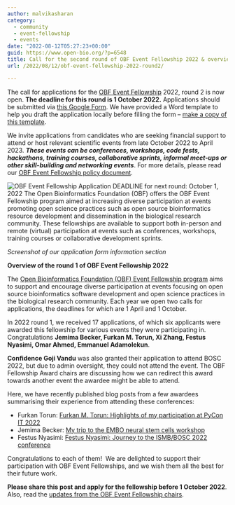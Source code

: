```yaml
---
author: malvikasharan
category:
  - community
  - event-fellowship
  - events
date: "2022-08-12T05:27:23+00:00"
guid: https://www.open-bio.org/?p=6548
title: Call for the second round of OBF Event Fellowship 2022 & overview from the first round
url: /2022/08/12/obf-event-fellowship-2022-round2/

---
```

The call for applications for the [OBF Event Fellowship](/obf-hugo-test/event-awards/) 2022, round 2 is now open. **The deadline for this round is 1 October 2022.** Applications should be submitted via [this Google Form](https://forms.gle/Rt7Si7eT2MuTqrQZ9). We have provided a Word template to help you draft the application locally before filling the form – [make a copy of this template](https://docs.google.com/document/d/1tgzkHS84L8m3RwYoL7X86Axb6p_OiqNWaoJpiV4q8S0/).

We invite applications from candidates who are seeking financial support to attend or host relevant scientific events from late October 2022 to April 2023. **_These events can be conferences, workshops, code fests, hackathons, training courses, collaborative sprints, informal meet-ups or other skill-building and networking events_**. For more details, please read our [OBF Event Fellowship policy document](https://github.com/OBF/obf-docs/blob/master/Travel_fellowships.md).

![OBF Event Fellowship Application DEADLINE for next round: October 1, 2022  The Open Bioinformatics Foundation (OBF) offers the OBF Event Fellowship program aimed at increasing diverse participation at events promoting open science practices such as open source bioinformatics resource development and dissemination in the biological research community.  These fellowships are available to support both in-person and remote (virtual) participation at events such as conferences, workshops, training courses or collaborative development sprints. ](/obf-hugo-test/wp-content/uploads/2022/07/image.png)

_Screenshot of our application form information section_

**Overview of the round 1 of OBF Event Fellowship 2022**

The [Open Bioinformatics Foundation (OBF) Event Fellowship program](/obf-hugo-test/event-awards/) aims to support and encourage diverse participation at events focusing on open source bioinformatics software development and open science practices in the biological research community. Each year we open two calls for applications, the deadlines for which are 1 April and 1 October.

In 2022 round 1, we received 17 applications, of which six applicants were awarded this fellowship for various events they were participating in. Congratulations **Jemima Becker, Furkan M. Torun, Xi Zhang, Festus Nyasimi, Omar Ahmed, Emmanuel Adamolekun**.

**Confidence Goji Vandu** was also granted their application to attend BOSC 2022, but due to admin oversight, they could not attend the event. The OBF Fellowship Award chairs are discussing how we can redirect this award towards another event the awardee might be able to attend.

Here, we have recently published blog posts from a few awardees summarising their experience from attending these conferences:

- Furkan Torun: [Furkan M. Torun: Highlights of my participation at PyCon IT 2022](/obf-hugo-test/2022/06/17/furkanmtorun-pycon2022/)
- Jemima Becker: [My trip to the EMBO neural stem cells workshop](/obf-hugo-test/2022/06/23/obf-fellow-jemimabecker2022/)
- Festus Nyasimi: [Festus Nyasimi: Journey to the ISMB/BOSC 2022 conference](/obf-hugo-test/2022/08/01/obf-event-fellow2022-fnyasimi/)

Congratulations to each of them!  We are delighted to support their participation with OBF Event Fellowships, and we wish them all the best for their future work.

**Please share this post and apply for the fellowship before 1 October 2022**. Also, read the [updates from the OBF Event Fellowship chairs](/obf-hugo-test/2022/02/07/obf-event-fellowship-update/(opens%20in%20a%20new%20tab)).
